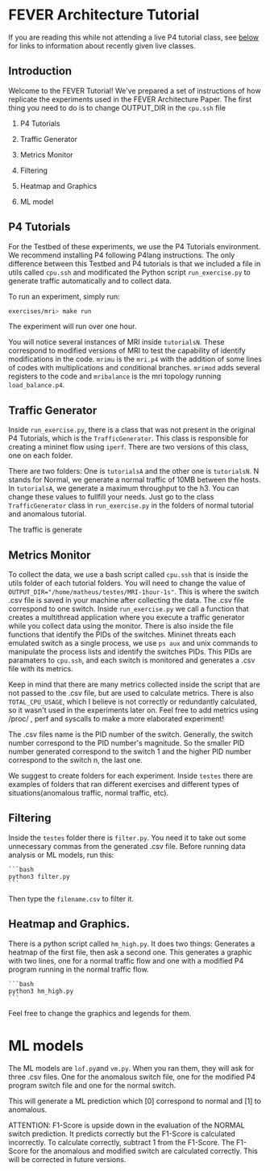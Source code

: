 # FEVER Architecture Tutorial

If you are reading this while not attending a live P4 tutorial class,
see [below](#older-tutorials) for links to information about recently
given live classes.


## Introduction

Welcome to the FEVER Tutorial! We've prepared a set of instructions of how replicate the experiments used in the FEVER Architecture Paper. The first thing you need to do is to change OUTPUT_DIR in the `cpu.ssh` file

1. P4 Tutorials


2. Traffic Generator


3. Metrics Monitor


4. Filtering


5. Heatmap and Graphics


6. ML model


## P4 Tutorials

For the Testbed of these experiments, we use the P4 Tutorials environment. We recommend installing P4 following P4lang instructions. The only difference between this Testbed and P4 tutorials is that we included a file in utils called `cpu.ssh` and modificated the Python script `run_exercise.py` to generate traffic automatically and to collect data.

To run an experiment, simply run:

   ```bash
   exercises/mri> make run
   ```

The experiment will run over one hour.

You will notice several instances of MRI inside `tutorialsN`. These correspond to modified versions of MRI to test the capability of identify modifications in the code. `mrimu` is the `mri.p4` with the addition of some lines of codes with multiplications and conditional branches. `mrimod` adds several registers to the code and `mribalance` is the mri topology running `load_balance.p4`.

## Traffic Generator

Inside `run_exercise.py`, there is a class that was not present in the original P4 Tutorials, which is the `TrafficGenerator`. This class is responsible for creating a mininet flow using `iperf`. There are two versions of this class, one on each folder.

There are two folders: One is `tutorialsA` and the other one is `tutorialsN`. N stands for Normal, we generate a normal traffic of 10MB between the hosts. In `tutorialsA`, we generate a maximum throughput to the h3. You can change these values to fullfill your needs. Just go to the class `TrafficGenerator` class in `run_exercise.py` in the folders of normal tutorial and anomalous tutorial.

The traffic is generate


## Metrics Monitor

To collect the data, we use a bash script called `cpu.ssh` that is inside the utils folder of each tutorial folders. You will need to change the value of `OUTPUT_DIR="/home/matheus/testes/MRI-1hour-1s"`. This is where the switch .csv file is saved in your machine after collecting the data. The .csv file correspond to one switch. Inside `run_exercise.py` we call a function that creates a multithread application where you execute a traffic generator while you collect data using the monitor. There is also inside the file functions that identify the PIDs of the switches. Mininet threats each emulated switch as a single process, we use `ps aux` and unix commands to manipulate the process lists and identify the switches PIDs. This PIDs are paramaters to `cpu.ssh`, and each switch is monitored and generates a .csv file with its metrics.

Keep in mind that there are many metrics collected inside the script that are not passed to the .csv file, but are used to calculate metrics. There is also `TOTAL_CPU_USAGE`, which I believe is not correctly or redundantly calculated, so it wasn't used in the experiments later on. Feel free to add metrics using /proc/ , perf and syscalls to make a more elaborated experiment!

The .csv files name is the PID number of the switch. Generally, the switch number correspond to the PID number's magnitude. So the smaller PID number generated correspond to the switch 1 and the higher PID number correspond to the switch n, the last one.

We suggest to create folders for each experiment. Inside `testes` there are examples of folders that ran different exercises and different types of situations(anomalous traffic, normal traffic, etc).

## Filtering

Inside the `testes` folder there is `filter.py`. You need it to take out some unnecessary commas from the generated .csv file. Before running data analysis or ML models, run this:

	```bash
   	python3 filter.py
	```

Then type the `filename.csv` to filter it.

## Heatmap and Graphics.

There is a python script called `hm_high.py`. It does two things: Generates a heatmap of the first file, then ask a second one. This generates a graphic with two lines, one for a normal traffic flow and one with a modified P4 program running in the normal traffic flow.

	```bash
   	python3 hm_high.py
	```

Feel free to change the graphics and legends for them.


# ML models


The ML models are `lof.py`and `vm.py`. When you ran them, they will ask for three .csv files. One for the anomalous switch file, one for the modified P4 program switch file and one for the normal switch.

This will generate a ML prediction which [0] correspond to normal and [1] to anomalous.

ATTENTION: F1-Score is upside down in the evaluation of the NORMAL switch prediction. It predicts correctly but the F1-Score is calculated incorrectly. To calculate correctly, subtract 1 from the F1-Score. The F1-Score for the anomalous and modified switch are calculated correctly. This will be corrected in future versions.

